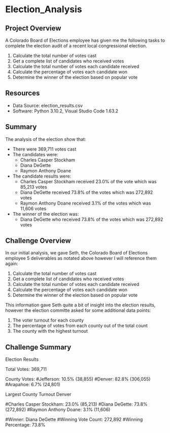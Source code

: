# Election_Analysis
## Project Overview
A Colorado Board of Elections employee has given me the following tasks to complete the election audit of a recent local congressional election.

1. Calculate the total number of votes cast
2. Get a complete list of candidates who received votes
3. Calculate the total number of votes each candidate received
4. Calculate the percentage of votes each candidate won
5. Determine the winner of the election based on popular vote

## Resources
 - Data Source: election_results.csv
 - Software: Python 3.10.2, Visual Studio Code 1.63.2

## Summary
The analysis of the election show that:
 - There were 369,711 votes cast
 - The candidates were:
    - Charles Casper Stockham
    - Diana DeGette
    - Raymon Anthony Doane
 - The candidate results were:
    - Charles Casper Stockham received 23.0% of the vote which was 85,213 votes
    - Diana DeGette received 73.8% of the votes which was 272,892 votes
    - Raymon Anthony Doane received 3.1% of the votes which was 11,606 votes
 - The winner of the election was:
    - Diana DeGette who received 73.8% of the votes which was 272,892 votes

## Challenge Overview
In our initial analysis, we gave Seth, the Colorado Board of Elections employee 5 deliverables as notated above however I will reference them again:

1. Calculate the total number of votes cast
2. Get a complete list of candidates who received votes
3. Calculate the total number of votes each candidate received
4. Calculate the percentage of votes each candidate won
5. Determine the winner of the election based on popular vote

This information gave Seth quite a bit of insight into the election results, however the election committe asked for some additional data points:

1. The voter turnout for each county
2. The percentage of votes from each county out of the total count
3. The county with the highest turnout

## Challenge Summary

Election Results

Total Votes: 369,711

County Votes:
#Jefferson: 10.5% (38,855)
#Denver: 82.8% (306,055)
#Arapahoe: 6.7% (24,801)

Largest County Turnout Denver

#Charles Casper Stockham: 23.0% (85,213)
#Diana DeGette: 73.8% (272,892)
#Raymon Anthony Doane: 3.1% (11,606)

#Winner: Diana DeGette
#Winning Vote Count: 272,892
#Winning Percentage: 73.8%

